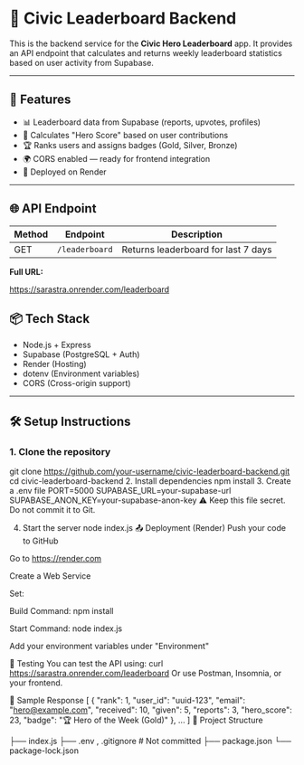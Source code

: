 # 🦸 Civic Leaderboard Backend

This is the backend service for the **Civic Hero Leaderboard** app. It provides an API endpoint that calculates and returns weekly leaderboard statistics based on user activity from Supabase.

---

## 🚀 Features

- 📊 Leaderboard data from Supabase (reports, upvotes, profiles)
- 🧠 Calculates "Hero Score" based on user contributions
- 🏆 Ranks users and assigns badges (Gold, Silver, Bronze)
- 🌍 CORS enabled — ready for frontend integration
- 🔗 Deployed on Render

---

## 🌐 API Endpoint

| Method | Endpoint       | Description                         |
|--------|----------------|-------------------------------------|
| GET    | `/leaderboard` | Returns leaderboard for last 7 days |

**Full URL:**

https://sarastra.onrender.com/leaderboard

## 📦 Tech Stack

- Node.js + Express
- Supabase (PostgreSQL + Auth)
- Render (Hosting)
- dotenv (Environment variables)
- CORS (Cross-origin support)

---

## 🛠️ Setup Instructions

### 1. Clone the repository
git clone https://github.com/your-username/civic-leaderboard-backend.git
cd civic-leaderboard-backend
2. Install dependencies
npm install
3. Create a .env file
PORT=5000
SUPABASE_URL=your-supabase-url
SUPABASE_ANON_KEY=your-supabase-anon-key
⚠️ Keep this file secret. Do not commit it to Git.

4. Start the server
node index.js
📤 Deployment (Render)
Push your code to GitHub

Go to https://render.com

Create a Web Service

Set:

Build Command: npm install

Start Command: node index.js

Add your environment variables under "Environment"

🧪 Testing
You can test the API using:
curl https://sarastra.onrender.com/leaderboard
Or use Postman, Insomnia, or your frontend.

📄 Sample Response
[
  {
    "rank": 1,
    "user_id": "uuid-123",
    "email": "hero@example.com",
    "received": 10,
    "given": 5,
    "reports": 3,
    "hero_score": 23,
    "badge": "🏆 Hero of the Week (Gold)"
  },
  ...
]
📁 Project Structure

├── index.js
├── .env , .gitignore         # Not committed
├── package.json
└── package-lock.json
